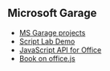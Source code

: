 ## Microsoft Garage
- [MS Garage projects](https://www.microsoft.com/en-us/garage/workbench/)
- [Script Lab Demo](https://www.youtube.com/watch?v=V85_97G7VA4)
- [JavaScript API for Office](https://docs.microsoft.com/en-us/office/dev/add-ins/reference/javascript-api-for-office)
- [Book on office.js](http://buildingofficeaddins.com/sync/)
